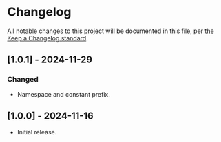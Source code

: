# Changelog

All notable changes to this project will be documented in this file, per [the Keep a Changelog standard](http://keepachangelog.com/).

## [1.0.1] - 2024-11-29

### Changed

- Namespace and constant prefix.

## [1.0.0] - 2024-11-16

- Initial release.
